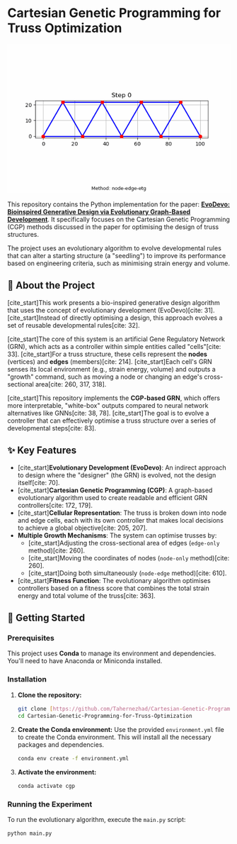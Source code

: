 # Cartesian Genetic Programming for Truss Optimization

<p align="center">
  <img src="assets/Node_Edge_CGP_best_devo.gif" alt="Development Process of the Truss Structure">
</p>

This repository contains the Python implementation for the paper: **[EvoDevo: Bioinspired Generative Design via Evolutionary Graph-Based Development](https://doi.org/10.3390/a18080467)**. It specifically focuses on the Cartesian Genetic Programming (CGP) methods discussed in the paper for optimising the design of truss structures.

The project uses an evolutionary algorithm to evolve developmental rules that can alter a starting structure (a "seedling") to improve its performance based on engineering criteria, such as minimising strain energy and volume.

## 📜 About the Project

[cite_start]This work presents a bio-inspired generative design algorithm that uses the concept of evolutionary development (EvoDevo)[cite: 31]. [cite_start]Instead of directly optimising a design, this approach evolves a set of reusable developmental rules[cite: 32].

[cite_start]The core of this system is an artificial Gene Regulatory Network (GRN), which acts as a controller within simple entities called "cells"[cite: 33]. [cite_start]For a truss structure, these cells represent the **nodes** (vertices) and **edges** (members)[cite: 214]. [cite_start]Each cell's GRN senses its local environment (e.g., strain energy, volume) and outputs a "growth" command, such as moving a node or changing an edge's cross-sectional area[cite: 260, 317, 318].

[cite_start]This repository implements the **CGP-based GRN**, which offers more interpretable, "white-box" outputs compared to neural network alternatives like GNNs[cite: 38, 78]. [cite_start]The goal is to evolve a controller that can effectively optimise a truss structure over a series of developmental steps[cite: 83].

## ✨ Key Features

* [cite_start]**Evolutionary Development (EvoDevo)**: An indirect approach to design where the "designer" (the GRN) is evolved, not the design itself[cite: 70].
* [cite_start]**Cartesian Genetic Programming (CGP)**: A graph-based evolutionary algorithm used to create readable and efficient GRN controllers[cite: 172, 179].
* [cite_start]**Cellular Representation**: The truss is broken down into node and edge cells, each with its own controller that makes local decisions to achieve a global objective[cite: 205, 207].
* **Multiple Growth Mechanisms**: The system can optimise trusses by:
    * [cite_start]Adjusting the cross-sectional area of edges (`edge-only` method)[cite: 260].
    * [cite_start]Moving the coordinates of nodes (`node-only` method)[cite: 260].
    * [cite_start]Doing both simultaneously (`node-edge` method)[cite: 610].
* [cite_start]**Fitness Function**: The evolutionary algorithm optimises controllers based on a fitness score that combines the total strain energy and total volume of the truss[cite: 363].

## 🔧 Getting Started

### Prerequisites

This project uses **Conda** to manage its environment and dependencies. You'll need to have Anaconda or Miniconda installed.

### Installation

1.  **Clone the repository:**
    ```bash
    git clone [https://github.com/Tahernezhad/Cartesian-Genetic-Programming-for-Truss-Optimization.git](https://github.com/Tahernezhad/Cartesian-Genetic-Programming-for-Truss-Optimization.git)
    cd Cartesian-Genetic-Programming-for-Truss-Optimization
    ```

2.  **Create the Conda environment:**
    Use the provided `environment.yml` file to create the Conda environment. This will install all the necessary packages and dependencies.
    ```bash
    conda env create -f environment.yml
    ```

3.  **Activate the environment:**
    ```bash
    conda activate cgp
    ```

### Running the Experiment

To run the evolutionary algorithm, execute the `main.py` script:

```bash
python main.py
